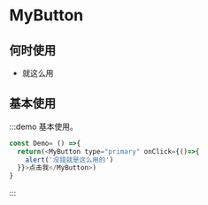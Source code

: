 # MyButton

## 何时使用

- 就这么用

## 基本使用

:::demo 基本使用。

```js
const Demo= () =>{
  return(<MyButton type="primary" onClick={()=>{
    alert('没错就是这么用的')
  }}>点击我</MyButton>)
}
```
:::

